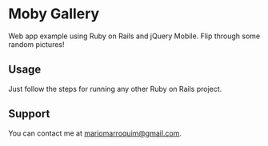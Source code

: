 Moby Gallery
============

Web app example using Ruby on Rails and jQuery Mobile. Flip through some random pictures!

Usage
-----

Just follow the steps for running any other Ruby on Rails project.

Support
-------

You can contact me at mariomarroquim@gmail.com.
